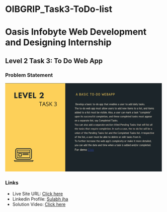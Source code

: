 # OIBGRIP_Task3-ToDo-list

# Oasis Infobyte Web Development and Designing Internship 

## Level 2 Task 3: To Do Web App

### Problem Statement 
![](./screenshot.jpg)

### Links
- Live Site URL: [Click here](https://sulabh007.github.io/OIBGRIP_Task3-ToDo-list/)
- Linkedin Profile: [Sulabh jha](https://www.linkedin.com/in/sulabh-jha-6709621a0/)
- Solution Video: [Click here](https://www.linkedin.com/posts/sulabh-jha-6709621a0_task3-level2-oasisinfobyte-activity-6916792581322407936-4Dix?utm_source=linkedin_share&utm_medium=member_desktop_web)
